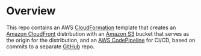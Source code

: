 # Overview

This repo contains an AWS [CloudFormation](https://aws.amazon.com/cloudformation/) template that creates an [Amazon CloudFront](https://aws.amazon.com/cloudfront/) distribution with an [Amazon S3](https://aws.amazon.com/s3/) bucket that serves as the origin for the distribution, and an [AWS CodePipeline](https://aws.amazon.com/codepipeline/) for CI/CD, based on commits to a separate [GitHub](https://github.com) repo.

